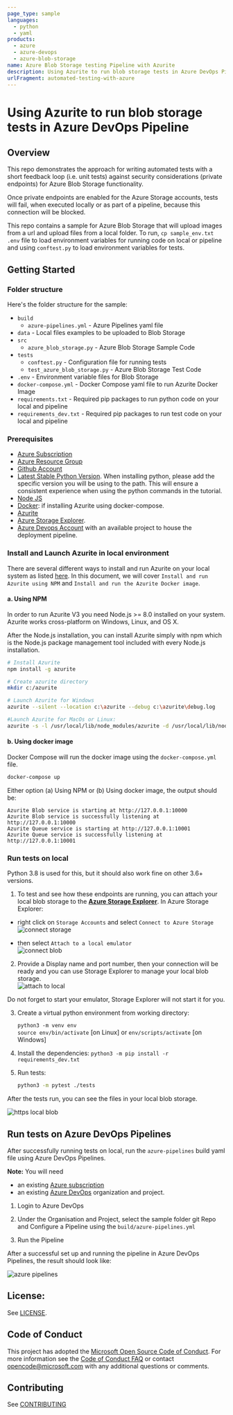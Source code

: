 ```yaml
---
page_type: sample
languages:
  - python
  - yaml
products:
  - azure
  - azure-devops
  - azure-blob-storage
name: Azure Blob Storage testing Pipeline with Azurite
description: Using Azurite to run blob storage tests in Azure DevOps Pipeline with a sample application
urlFragment: automated-testing-with-azure
---
```


# Using Azurite to run blob storage tests in Azure DevOps Pipeline

## Overview

This repo demonstrates the approach for writing automated tests with a short feedback loop (i.e. unit tests) against security considerations (private endpoints) for Azure Blob Storage functionality.

Once private endpoints are enabled for the Azure Storage accounts, tests will fail, when executed locally or as part of a pipeline, because this connection will be blocked.

This repo contains a sample for Azure Blob Storage that will upload images from a url and upload files from a local folder. To run, `cp sample_env.txt .env` file to load environment variables for running code on local or pipeline and using `conftest.py` to load environment variables for tests.

## Getting Started

### Folder structure

Here's the folder structure for the sample:

- `build`
  - `azure-pipelines.yml` - Azure Pipelines yaml file
- `data` - Local files examples to be uploaded to Blob Storage
- `src`
  - `azure_blob_storage.py` - Azure Blob Storage Sample Code
- `tests`
  - `conftest.py` - Configuration file for running tests
  - `test_azure_blob_storage.py` - Azure Blob Storage Test Code
- `.env` - Environment variable files for Blob Storage
- `docker-compose.yml` - Docker Compose yaml file to run Azurite Docker Image
- `requirements.txt` - Required pip packages to run python code on your local and pipeline
- `requirements_dev.txt` - Required pip packages to run test code on your local and pipeline

### Prerequisites

- [Azure Subscription](https://docs.microsoft.com/en-us/azure/cost-management-billing/manage/create-subscription#:~:text=Create%20Subscription%20Azure%201%20Sign%20in%20to%20the,for%20each%20type%20of%20billing%20account.%20See%20More.)
- [Azure Resource Group](https://docs.microsoft.com/en-us/azure/azure-resource-manager/management/manage-resource-groups-portal#:~:text=Create%20resource%20groups%201%20Sign%20in%20to%20the,newly%20created%20resource%20group%20to%20open%20it.)
- [Github Account](https://github.com/)
- [Latest Stable Python Version](https://www.python.org/downloads/). When installing python, please add the specific version you will be using to the path. This will ensure a consistent experience when using the python commands in the tutorial.
- [Node JS](https://nodejs.org/en/download/)
- [Docker](https://docs.docker.com/desktop/): if installing Azurite using docker-compose.
- [Azurite](https://docs.microsoft.com/en-us/azure/storage/common/storage-use-azurite#install-and-run-azurite-by-using-npm)
- [Azure Storage Explorer](https://azure.microsoft.com/en-us/features/storage-explorer/).
- [Azure Devops Account](https://www.dev.azure.com/) with an available project to house the deployment pipeline.

### Install and Launch Azurite in local environment

There are several different ways to install and run Azurite on your local system as listed [here](https://docs.microsoft.com/en-us/azure/storage/common/storage-use-azurite#install-and-run-azurite-by-using-npm). In this document, we will cover `Install and run Azurite using NPM` and `Install and run the Azurite Docker image`.

#### a. Using NPM

In order to run Azurite V3 you need Node.js >= 8.0 installed on your system. Azurite works cross-platform on Windows, Linux, and OS X.

After the Node.js installation, you can install Azurite simply with npm which is the Node.js package management tool included with every Node.js installation.

```bash
# Install Azurite
npm install -g azurite

# Create azurite directory
mkdir c:/azurite

# Launch Azurite for Windows
azurite --silent --location c:\azurite --debug c:\azurite\debug.log

#Launch Azurite for MacOs or Linux:
azurite -s -l /usr/local/lib/node_modules/azurite -d /usr/local/lib/node_modules/azurite/debug.log
```

#### b. Using docker image

Docker Compose will run the docker image using the `docker-compose.yml` file.

```bash
docker-compose up
```

Either option (a) Using NPM or (b) Using docker image, the output should be:

```shell
Azurite Blob service is starting at http://127.0.0.1:10000
Azurite Blob service is successfully listening at http://127.0.0.1:10000
Azurite Queue service is starting at http://127.0.0.1:10001
Azurite Queue service is successfully listening at http://127.0.0.1:10001
```

### Run tests on local

Python 3.8 is used for this, but it should also work fine on other 3.6+ versions.

1. To test and see how these endpoints are running, you can attach your local blob storage to the [**Azure Storage Explorer**](https://azure.microsoft.com/en-us/features/storage-explorer/). In Azure Storage Explorer:

- right click on `Storage Accounts` and select `Connect to Azure Storage`
  ![connect storage](assets/storage_account.png)

- then select `Attach to a local emulator`  
   ![connect blob](assets/blob_storage_connection.png)

2. Provide a Display name and port number, then your connection will be ready and you can use Storage Explorer to manage your local blob storage.  
   ![attach to local](assets/blob_storage_connection_attach.png)

Do not forget to start your emulator, Storage Explorer will not start it for you.

3. Create a virtual python environment from working directory:

   `python3 -m venv env`  
   `source env/bin/activate` [on Linux] or `env/scripts/activate` [on Windows]

4. Install the dependencies:
   `python3 -m pip install -r requirements_dev.txt`

5. Run tests:

   ```bash
   python3 -m pytest ./tests
   ```

After the tests run, you can see the files in your local blob storage.

![https local blob](assets/http_local_blob_storage.png)

## Run tests on Azure DevOps Pipelines

After successfully running tests on local, run the `azure-pipelines` build yaml file using Azure DevOps Pipelines.

**Note:** You will need

- an existing [Azure subscription](https://azure.microsoft.com/en-us/free/)
- an existing [Azure DevOps](https://azure.microsoft.com/en-us/services/devops/) organization and project.

1. Login to Azure DevOps

2. Under the Organisation and Project, select the sample folder git Repo and Configure a Pipeline using the `build/azure-pipelines.yml`

3. Run the Pipeline

After a successful set up and running the pipeline in Azure DevOps Pipelines, the result should look like:

![azure pipelines](assets/azure_pipeline.png)

## License:

See [LICENSE](LICENSE).

## Code of Conduct

This project has adopted the [Microsoft Open Source Code of Conduct](https://opensource.microsoft.com/codeofconduct/). For more information see the [Code of Conduct FAQ](https://opensource.microsoft.com/codeofconduct/faq/) or contact [opencode@microsoft.com](mailto:opencode@microsoft.com) with any additional questions or comments.

## Contributing

See [CONTRIBUTING](CONTRIBUTING.MD)
